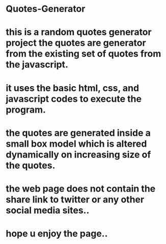 # Quotes-Generator
# this is a random quotes generator project the quotes are generator from the existing set of quotes from the javascript.
# it uses the basic html, css, and javascript codes to execute the program.
# the quotes are generated inside a small box model which is altered dynamically on increasing size of the quotes.
# the web page does not contain the share link to twitter or any other social media sites..

# hope u enjoy the page..
